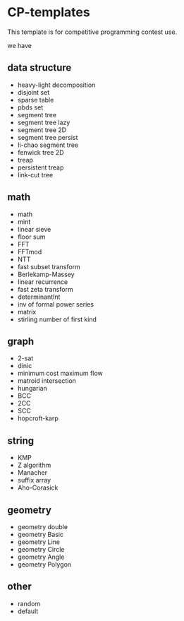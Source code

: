 # CP-templates

This template is for competitive programming contest use.

we have

## data structure

- heavy-light decomposition
- disjoint set
- sparse table
- pbds set
- segment tree
- segment tree lazy
- segment tree 2D
- segment tree persist
- li-chao segment tree
- fenwick tree 2D
- treap
- persistent treap
- link-cut tree

## math

- math
- mint
- linear sieve
- floor sum
- FFT
- FFTmod
- NTT
- fast subset transform
- Berlekamp-Massey
- linear recurrence
- fast zeta transform
- determinantInt
- inv of formal power series
- matrix
- stirling number of first kind

## graph

- 2-sat
- dinic
- minimum cost maximum flow
- matroid intersection
- hungarian
- BCC
- 2CC
- SCC
- hopcroft-karp

## string

- KMP
- Z algorithm
- Manacher
- suffix array
- Aho-Corasick

## geometry

- geometry double
- geometry Basic
- geometry Line
- geometry Circle
- geometry Angle
- geometry Polygon

## other

- random
- default
